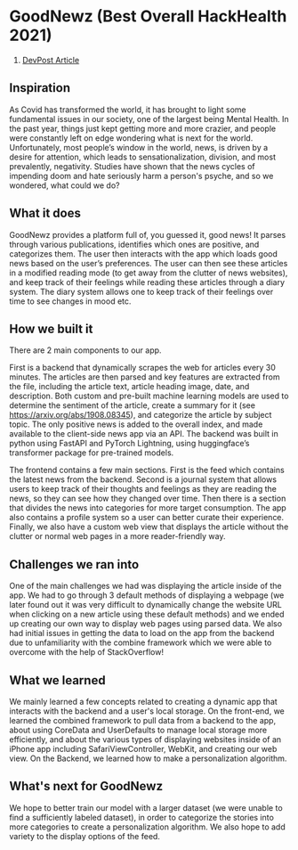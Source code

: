 # GoodNewz (Best Overall HackHealth 2021)
1. [DevPost Article](https://devpost.com/software/goodnewz-7f9ge0)

## Inspiration
As Covid has transformed the world, it has brought to light some fundamental issues in our society, one of the largest being Mental Health. In the past year, things just kept getting more and more crazier, and people were constantly left on edge wondering what is next for the world. Unfortunately, most people’s window in the world, news, is driven by a desire for attention, which leads to sensationalization, division, and most prevalently, negativity. Studies have shown that the news cycles of impending doom and hate seriously harm a person's psyche, and so we wondered, what could we do?

## What it does
GoodNewz provides a platform full of, you guessed it, good news! It parses through various publications, identifies which ones are positive, and categorizes them. The user then interacts with the app which loads good news based on the user’s preferences. The user can then see these articles in a modified reading mode (to get away from the clutter of news websites), and keep track of their feelings while reading these articles through a diary system. The diary system allows one to keep track of their feelings over time to see changes in mood etc. 

## How we built it
There are 2 main components to our app.

First is a backend that dynamically scrapes the web for articles every 30 minutes. The articles are then parsed and key features are extracted from the file, including the article text, article heading image, date, and description. Both custom and pre-built machine learning models are used to determine the sentiment of the article, create a summary for it (see https://arxiv.org/abs/1908.08345), and categorize the article by subject topic. The only positive news is added to the overall index, and made available to the client-side news app via an API. The backend was built in python using FastAPI and PyTorch Lightning, using huggingface’s transformer package for pre-trained models. 

The frontend contains a few main sections. First is the feed which contains the latest news from the backend. Second is a journal system that allows users to keep track of their thoughts and feelings as they are reading the news, so they can see how they changed over time. Then there is a section that divides the news into categories for more target consumption. The app also contains a profile system so a user can better curate their experience. Finally, we also have a custom web view that displays the article without the clutter or normal web pages in a more reader-friendly way. 

## Challenges we ran into
One of the main challenges we had was displaying the article inside of the app. We had to go through 3 default methods of displaying a webpage (we later found out it was very difficult to dynamically change the website URL when clicking on a new article using these default methods) and we ended up creating our own way to display web pages using parsed data. We also had initial issues in getting the data to load on the app from the backend due to unfamiliarity with the combine framework which we were able to overcome with the help of StackOverflow!

## What we learned
We mainly learned a few concepts related to creating a dynamic app that interacts with the backend and a user's local storage. On the front-end, we learned the combined framework to pull data from a backend to the app, about using CoreData and UserDefaults to manage local storage more efficiently, and about the various types of displaying websites inside of an iPhone app including SafariViewController, WebKit, and creating our web view. On the Backend, we learned how to make a personalization algorithm.

## What's next for GoodNewz
We hope to better train our model with a larger dataset (we were unable to find a sufficiently labeled dataset), in order to categorize the stories into more categories to create a personalization algorithm. We also hope to add variety to the display options of the feed.
